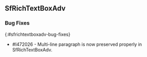 ## SfRichTextBoxAdv


### Bug Fixes
{:#sfrichtextboxadv-bug-fixes}

* \#I472026 - Multi-line paragraph is now preserved properly in SfRichTextBoxAdv.
